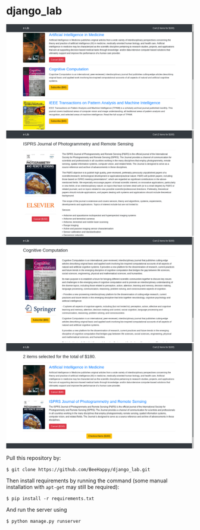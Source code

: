 # django_lab
![Screenshot](shot1.png "Screenshot")
![Screenshot](shot2.png "Screenshot")
![Screenshot](shot25.png "Screenshot")
![Screenshot](shot3.png "Screenshot")

Pull this repository by:

    $ git clone https://github.com/BeeHappy/django_lab.git

Then install requirements by running the command (some manual installation with `apt-get` may still be required):

    $ pip install -r requirements.txt

And run the server using

    $ python manage.py runserver
